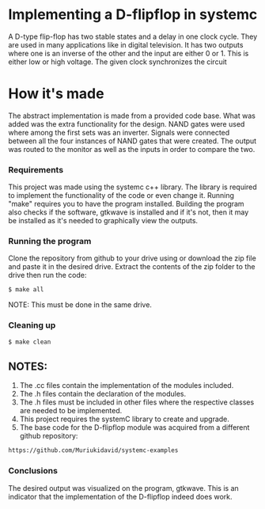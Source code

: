 # Implementing a D-flipflop in systemc
A D-type flip-flop has two stable states and a delay in one clock cycle. They are used in many applications like in digital television.
It has two outputs where one is an inverse of the other and the input are either 0 or 1. This is either low or high voltage. The given clock synchronizes the circuit

# How it's made
The abstract implementation is made from a provided code base. What was added was the extra functionality for the design.
NAND gates were used where among the first sets was an inverter.
Signals were connected between all the four instances of NAND gates that were created. The output was routed to the monitor as well as the inputs in order to compare the two.

### Requirements
This project was made using the systemc c++ library. The library is required to implement the functionality of the code or even change it. 
Running "make" requires you to have the program installed.
Building the program also checks if the software, gtkwave is installed and if it's not, then it may be installed as it's needed to graphically view the outputs.

### Running the program
Clone the repository from github to your drive using or download the zip file and paste it in the desired drive.
Extract the contents of the zip folder to the drive then run the code: 
```sh
$ make all
```
NOTE: This must be done in the same drive.

### Cleaning up 

```sh
$ make clean
```
## NOTES:
1. The .cc files contain the implementation of the modules included.
2. The .h files contain the declaration of the modules.
3. The .h files must be included in other files where the respective classes are needed to be implemented.
4. This project requires the systemC library to create and upgrade.
5. The base code for the D-flipflop module was acquired from a different github repository: 

```sh
https://github.com/Muriukidavid/systemc-examples
```

### Conclusions
The desired output was visualized on the program, gtkwave. This is an indicator that the implementation of the D-flipflop indeed does work. 
